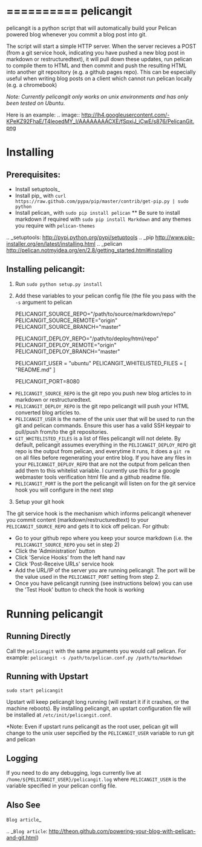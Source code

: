 ==========
pelicangit
==========

pelicangit is a python script that will automatically build your Pelican powered blog whenever you commit a blog post into git.

The script will start a simple HTTP server. When the server recieves a POST (from a git service hook, indicating you have pushed a new blog post in markdown or restructuredtext), it will pull down these updates, run pelican to compile them to HTML and then commit and push the resulting HTML into another git repository (e.g. a github pages repo). This can be especially useful when writing blog posts on a client which cannot run pelican locally (e.g. a chromebook)

*Note: Currently pelicangit only works on unix environments and has only been tested on Ubuntu.* 

Here is an example:
.. image:: http://lh4.googleusercontent.com/-KPeKZ92FhaE/T4IeoedMY_I/AAAAAAAACXE/fSpxiJ_iCwE/s876/PelicanGit.png

Installing
==========

Prerequisites:
--------------

 * Install setuptools_
 * Install pip_ with ``curl https://raw.github.com/pypa/pip/master/contrib/get-pip.py | sudo python``
 * Install pelican_ with ``sudo pip install pelican``
 ** Be sure to install markdown if required with ``sudo pip install Markdown`` and any themes you require with ``pelican-themes`` 

.. _setuptools: http://pypi.python.org/pypi/setuptools
.. _pip http://www.pip-installer.org/en/latest/installing.html
.. _pelican http://pelican.notmyidea.org/en/2.8/getting_started.html#installing

Installing pelicangit:
----------------------

1) Run ``sudo python setup.py install`` 
2) Add these variables to your pelican config file (the file you pass with the ``-s`` argument to pelican
        
    PELICANGIT_SOURCE_REPO="/path/to/source/markdown/repo"
    PELICANGIT_SOURCE_REMOTE="origin"
    PELICANGIT_SOURCE_BRANCH="master"

    PELICANGIT_DEPLOY_REPO="/path/to/deploy/html/repo"
    PELICANGIT_DEPLOY_REMOTE="origin"
    PELICANGIT_DEPLOY_BRANCH="master"

    PELICANGIT_USER = "ubuntu"
    PELICANGIT_WHITELISTED_FILES = [
        "README.md"
    ]
    
    PELICANGIT_PORT=8080

 * ``PELICANGIT_SOURCE_REPO`` is the git repo you push new blog articles to in markdown or restructuredtext.
 * ``PELICANGIT_DEPLOY_REPO`` is the git repo pelicangit will push your HTML converted blog articles to.
 * ``PELICANGIT_USER`` is the name of the unix user that will be used to run the git and pelican commands. Ensure this user has a valid SSH keypair to pull/push from/to the git repositories.
 * ``GIT_WHITELISTED_FILES`` is a list of files pelicangit will not delete. By default, pelicangit assumes everything in the ``PELICANGIT_DEPLOY_REPO`` git repo is the output from pelican, and everytime it runs, it does a `git rm` on all files before regenerating your entire blog. If you have any files in your ``PELICANGIT_DEPLOY_REPO`` that are not the output from pelican then add them to this whitelist variable. I currently use this for a google webmaster tools verification html file and a github readme file.    
 * ``PELICANGIT_PORT`` is the port the pelicangit will listen on for the git service hook you will configure in the next step

3) Setup your git hook

The git service hook is the mechanism which informs pelicangit whenever you commit content (markdown/restructuredtext) to your `PELICANGIT_SOURCE_REPO` and gets it to kick off pelican. 
For github:

 * Go to your github repo where you keep your source markdown (i.e. the ``PELICANGIT_SOURCE_REPO`` you set in step 2)
 * Click the 'Administration' button
 * Click 'Service Hooks' from the left hand nav
 * Click 'Post-Receive URLs' service hook
 * Add the URL/IP of the server you are running pelicangit. The port will be the value used in the ``PELICANGIT_PORT`` setting from step 2. 
 * Once you have pelicangit running (see instructions below) you can use the 'Test Hook' button to check the hook is working 

Running pelicangit
==================

Running Directly
----------------

Call the ``pelicangit`` with the same arguments you would call pelican. For example: ``pelicangit -s /path/to/pelican.conf.py /path/to/markdown``

Running with Upstart
--------------------

``sudo start pelicangit``

Upstart will keep pelicangit long running (will restart it if it crashes, or the machine reboots). By installing pelicangit, an upstart configuration file will be installed at ``/etc/init/pelicangit.conf``.

*Note: Even if upstart runs pelicangit as the root user, pelican git will change to the unix user sepcified by the ``PELICANGIT_USER`` variable to run git and pelican 

## Logging

If you need to do any debugging, logs currently live at ``/home/${PELICANGIT_USER}/pelicangit.log`` where ``PELICANGIT_USER`` is the variable specified in your pelican config file. 

## Also See

`Blog article`_

.. _`Blog article`: http://theon.github.com/powering-your-blog-with-pelican-and-git.html)